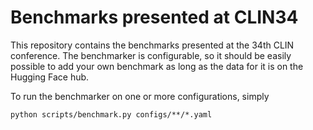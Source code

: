 # Benchmarks presented at CLIN34

This repository contains the benchmarks presented at the 34th CLIN conference. The benchmarker is configurable, so it should be easily possible to add your own benchmark as long as the data for it is on the Hugging Face hub.

To run the benchmarker on one or more configurations, simply

```shell
python scripts/benchmark.py configs/**/*.yaml
```
